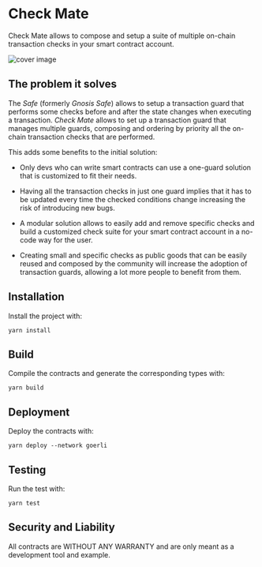 # Check Mate

Check Mate allows to compose and setup a suite of multiple on-chain transaction checks in your smart contract account.

![cover image](https://user-images.githubusercontent.com/6764315/190893347-2c3ac87b-5119-4881-84a9-93743dab4107.png)

## The problem it solves

The *Safe* (formerly *Gnosis Safe*) allows to setup a transaction guard that performs some checks before and after the state changes when executing a transaction. *Check Mate* allows to set up a transaction guard that manages multiple guards, composing and ordering by priority all the on-chain transaction checks that are performed.

This adds some benefits to the initial solution:

- Only devs who can write smart contracts can use a one-guard solution that is customized to fit their needs.

- Having all the transaction checks in just one guard implies that it has to be updated every time the checked conditions change increasing the risk of introducing new bugs.

- A modular solution allows to easily add and remove specific checks and build a customized check suite for your smart contract account in a no-code way for the user.

- Creating small and specific checks as public goods that can be easily reused and composed by the community will increase the adoption of transaction guards, allowing a lot more people to benefit from them.

## Installation

Install the project with:

```
yarn install
```

## Build

Compile the contracts and generate the corresponding types with:

```
yarn build
```

## Deployment

Deploy the contracts with:

```
yarn deploy --network goerli
```

## Testing

Run the test with:

```
yarn test
```

## Security and Liability

All contracts are WITHOUT ANY WARRANTY and are only meant as a development tool and example.
